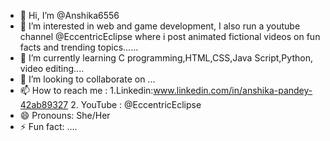 - 👋 Hi, I’m @Anshika6556
- 👀 I’m interested in web and game development, I also run a youtube channel @EccentricEclipse where i post animated fictional videos on fun facts and trending topics......
- 🌱 I’m currently learning C programming,HTML,CSS,Java Script,Python, video editing....
- 💞️ I’m looking to collaborate on ...
- 📫 How to reach me : 1.Linkedin:www.linkedin.com/in/anshika-pandey-42ab89327 2. YouTube : @EccentricEclipse
- 😄 Pronouns: She/Her
- ⚡ Fun fact: ....

<!---
Anshika6556/Anshika6556 is a ✨ special ✨ repository because its `README.md` (this file) appears on your GitHub profile.
You can click the Preview link to take a look at your changes.
--->
